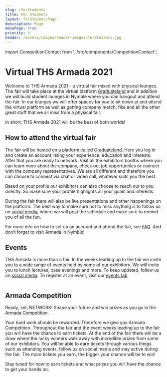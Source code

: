 ```yaml
---
slug: /forStudents
title: For Students
layout: forStudentsPage
description: Page
menuPage: true
priority: 4
header: /assets/images/header-images/forStudents.jpg
---
```

import CompetitionContact from '../src/components/CompetitionContact';

# Virtual THS Armada 2021

Welcome to THS Armada 2021 - a virtual fair mixed with physical lounges. 
The fair will take place at the virtual platform [Graduateland](https://event.armada.nu/sv/event/5150?fbclid=IwAR3jFscNx0HHvsyzGGhac5F1nR74ONKVffxtfivbQZuTwgu2b12-NYriQ64) and in addition we will build student lounges in Nymble where you can hangout and attend the fair. In our lounges we will offer spaces for you to sit down at and attend the virtual platform as well as getting company merch, fika and all the other great stuff that we all miss from a physical fair.

In short, THS Armada 2021 will be the best of both worlds!

## How to attend the virtual fair

The fair will be hosted on a platform called [Graduateland](https://event.armada.nu/sv/event/5150?fbclid=IwAR3jFscNx0HHvsyzGGhac5F1nR74ONKVffxtfivbQZuTwgu2b12-NYriQ64). Here you log in and create an account listing your experience, education and interests. After that you are ready to network. Visit all the exhibitors booths where you can learn more about the company, check out job opportunities or connect with the company representatives. We are all different and therefore you can choose to connect via chat or video call, whatever suits you the best. 

Based on your profile our exhibitors can also choose to reach out to you directly. So make sure your profile highlights all your goals and interests.

During the fair there will also be live presentations and other happenings on the platform. The best way to make sure not to miss anything is to follow us on [social media](https://www.instagram.com/thsarmada/), where we will post the schedule and make sure to remind you of all the fun. 

<p>For more info on how to set up an account and attend the fair, see <a href='/faq'>FAQ</a>.
And don’t forget to visit Armada in Nymble!</p>

## Events

THS Armada is more than a fair. In the weeks leading up to the fair we invite you to a wide range of events held by some of our exhibitors. We will invite you to lunch lectures, case evenings and more. To keep updated, follow us on [social media](https://www.instagram.com/thsarmada/). To register at an event, visit our [events tab](https://armada.nu/events).

<div class='competition-logo'>
    <img alt='' id='logo' src='/assets/Armada_competition_filled.png'/>
</div>

## Armada Competition

Ready, set, NETWORK! 
Shape your future and win prizes as you go in the Armada Competition.

Your hard work should be rewarded. Therefore we give you Armada Competition. Throughout the fair and the event weeks leading up to the fair you will have the chance to earn tickets. At the end of the fair there will be a draw where the lucky winners walk away with incredible prizes from some of our exhibitors. You will be able to earn tickets through various things such as attending events, follow us on social media and stay active during the fair. The more tickets you earn, the bigger your chance will be to win!

Stay tuned for how to earn tickets and what prizes you will have the chance to get your hands on.
